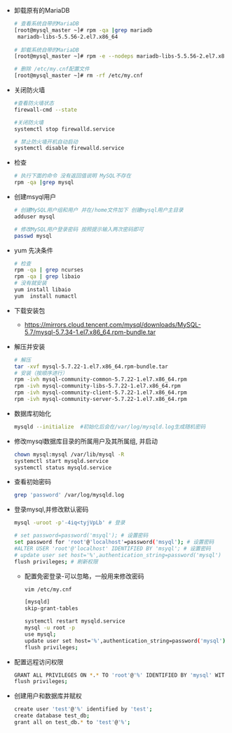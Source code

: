 - 卸载原有的MariaDB

  ```sh
  # 查看系统自带的MariaDB
  [root@mysql_master ~]# rpm -qa |grep mariadb
   mariadb-libs-5.5.56-2.el7.x86_64
   
  # 卸载系统自带的MariaDB
  [root@mysql_master ~]# rpm -e --nodeps mariadb-libs-5.5.56-2.el7.x86_64
  
  # 删除 /etc/my.cnf配置文件
  [root@mysql_master ~]# rm -rf /etc/my.cnf
  ```

- 关闭防火墙

  ```sh
  #查看防火墙状态
  firewall-cmd --state
  
  #关闭防火墙
  systemctl stop firewalld.service
  
  # 禁止防火墙开机自动启动
  systemctl disable firewalld.service
  ```

  

- 检查

  ```sh
  # 执行下面的命令 没有返回值说明 MySQL不存在
  rpm -qa |grep mysql
  ```

- 创建msyql用户

  ```sh
  # 创建MySQL用户组和用户 并在/home文件加下 创建mysql用户主目录
  adduser mysql
  
  # 修改MySQL用户登录密码 按照提示输入两次密码即可
  passwd mysql
  ```

- yum 先决条件

  ```sh
  # 检查
  rpm -qa | grep ncurses
  rpm -qa | grep libaio
  # 没有就安装
  yum install libaio
  yum  install numactl
  ```

- 下载安装包

  - https://mirrors.cloud.tencent.com/mysql/downloads/MySQL-5.7/mysql-5.7.34-1.el7.x86_64.rpm-bundle.tar

- 解压并安装

  ```sh
  # 解压
  tar -xvf mysql-5.7.22-1.el7.x86_64.rpm-bundle.tar
  # 安装（按顺序进行）
  rpm -ivh mysql-community-common-5.7.22-1.el7.x86_64.rpm
  rpm -ivh mysql-community-libs-5.7.22-1.el7.x86_64.rpm
  rpm -ivh mysql-community-client-5.7.22-1.el7.x86_64.rpm
  rpm -ivh mysql-community-server-5.7.22-1.el7.x86_64.rpm
  ```

- 数据库初始化

  ```sh
  mysqld --initialize  #初始化后会在/var/log/mysqld.log生成随机密码
  ```

- 修改mysql数据库目录的所属用户及其所属组, 并启动

  ```sh
  chown mysql:mysql /var/lib/mysql -R
  systemctl start mysqld.service
  systemctl status mysqld.service
  ```

- 查看初始密码

  ```sh
  grep 'password' /var/log/mysqld.log
  ```

- 登录mysql,并修改默认密码

  ```sh
  mysql -uroot -p'-4iq<tyjVpLb' # 登录
  
  # set password=password('msyql'); # 设置密码
  set password for 'root'@'localhost'=password('msyql'); # 设置密码
  #ALTER USER 'root'@'localhost' IDENTIFIED BY 'msyql'; # 设置密码
  # update user set host='%',authentication_string=password('mysql') where user='root'; # 设置密码
  flush privileges; # 刷新权限
  
  ```

  - 配置免密登录-可以忽略，一般用来修改密码

    ```sh
    vim /etc/my.cnf
    
    [mysqld]
    skip-grant-tables
    
    systemctl restart mysqld.service
    mysql -u root -p
    use mysql; 
    update user set host='%',authentication_string=password('mysql') where user='root';
    flush privileges;
    ```

    

- 配置远程访问权限

  ```sh
  GRANT ALL PRIVILEGES ON *.* TO 'root'@'%' IDENTIFIED BY 'mysql' WITH GRANT OPTION;
  flush privileges;
  ```

  

- 创建用户和数据库并赋权

  ```sh
  create user 'test'@'%' identified by 'test';
  create database test_db;
  grant all on test_db.* to 'test'@'%';
  ```




